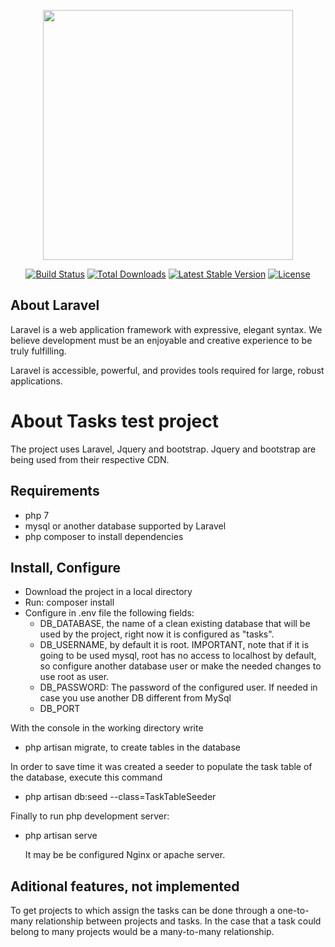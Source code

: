 <p align="center"><img src="https://res.cloudinary.com/dtfbvvkyp/image/upload/v1566331377/laravel-logolockup-cmyk-red.svg" width="400"></p>

<p align="center">
<a href="https://travis-ci.org/laravel/framework"><img src="https://travis-ci.org/laravel/framework.svg" alt="Build Status"></a>
<a href="https://packagist.org/packages/laravel/framework"><img src="https://poser.pugx.org/laravel/framework/d/total.svg" alt="Total Downloads"></a>
<a href="https://packagist.org/packages/laravel/framework"><img src="https://poser.pugx.org/laravel/framework/v/stable.svg" alt="Latest Stable Version"></a>
<a href="https://packagist.org/packages/laravel/framework"><img src="https://poser.pugx.org/laravel/framework/license.svg" alt="License"></a>
</p>

## About Laravel

Laravel is a web application framework with expressive, elegant syntax. We believe development must be an enjoyable and creative experience to be truly fulfilling.

Laravel is accessible, powerful, and provides tools required for large, robust applications.


# About Tasks test project
The project uses Laravel, Jquery and bootstrap.
Jquery and bootstrap are being used from their respective CDN.

## Requirements
 - php 7
 - mysql or another database supported by Laravel
 - php composer to install dependencies

## Install, Configure

- Download the project in a local directory
- Run: composer install
- Configure in .env file the following fields:
	- DB_DATABASE, the name of a clean existing database that will be used by the project, right now it is configured as "tasks".
	- DB_USERNAME, by default it is root. IMPORTANT, note that if it is going to be used mysql, root has no access to localhost by default, so configure another database user or make the needed changes to use root as user.
	- DB_PASSWORD: The password of the configured user.
	If needed in case you use another DB different from MySql
	- DB_PORT

With the console in the working directory write 
 - php artisan migrate, to create tables in the database 

In order to save time it was created a seeder to populate the task table of the database, execute this command
 - php artisan db:seed --class=TaskTableSeeder

Finally to run php development server:
 - php artisan serve

	It may be be configured Nginx or apache server.
## Aditional features, not implemented
To get projects to which assign the tasks can be done through a one-to-many relationship between projects and tasks. In the case that a task could belong to many projects would be a many-to-many relationship.
